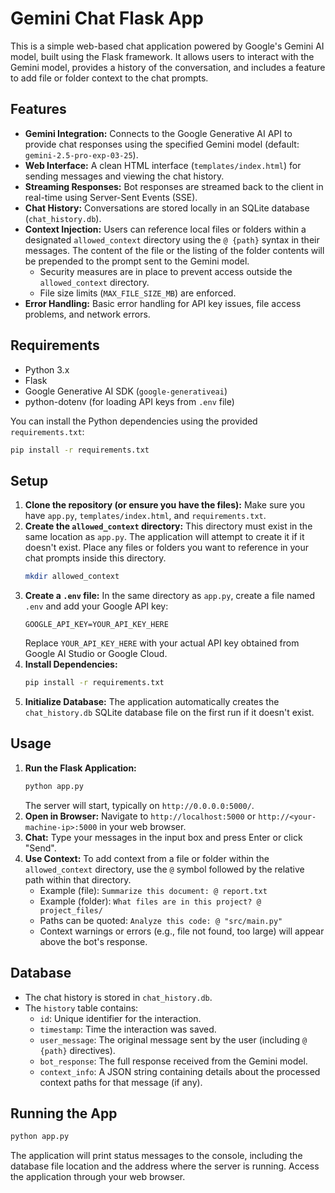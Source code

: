 # Gemini Chat Flask App

This is a simple web-based chat application powered by Google's Gemini AI model, built using the Flask framework. It allows users to interact with the Gemini model, provides a history of the conversation, and includes a feature to add file or folder context to the chat prompts.

## Features

*   **Gemini Integration:** Connects to the Google Generative AI API to provide chat responses using the specified Gemini model (default: `gemini-2.5-pro-exp-03-25`).
*   **Web Interface:** A clean HTML interface (`templates/index.html`) for sending messages and viewing the chat history.
*   **Streaming Responses:** Bot responses are streamed back to the client in real-time using Server-Sent Events (SSE).
*   **Chat History:** Conversations are stored locally in an SQLite database (`chat_history.db`).
*   **Context Injection:** Users can reference local files or folders within a designated `allowed_context` directory using the `@ {path}` syntax in their messages. The content of the file or the listing of the folder contents will be prepended to the prompt sent to the Gemini model.
    *   Security measures are in place to prevent access outside the `allowed_context` directory.
    *   File size limits (`MAX_FILE_SIZE_MB`) are enforced.
*   **Error Handling:** Basic error handling for API key issues, file access problems, and network errors.

## Requirements

*   Python 3.x
*   Flask
*   Google Generative AI SDK (`google-generativeai`)
*   python-dotenv (for loading API keys from `.env` file)

You can install the Python dependencies using the provided `requirements.txt`:
```bash
pip install -r requirements.txt
```

## Setup

1.  **Clone the repository (or ensure you have the files):**
    Make sure you have `app.py`, `templates/index.html`, and `requirements.txt`.
2.  **Create the `allowed_context` directory:**
    This directory must exist in the same location as `app.py`. The application will attempt to create it if it doesn't exist. Place any files or folders you want to reference in your chat prompts inside this directory.
    ```bash
    mkdir allowed_context
    ```
3.  **Create a `.env` file:**
    In the same directory as `app.py`, create a file named `.env` and add your Google API key:
    ```
    GOOGLE_API_KEY=YOUR_API_KEY_HERE
    ```
    Replace `YOUR_API_KEY_HERE` with your actual API key obtained from Google AI Studio or Google Cloud.
4.  **Install Dependencies:**
    ```bash
    pip install -r requirements.txt
    ```
5.  **Initialize Database:**
    The application automatically creates the `chat_history.db` SQLite database file on the first run if it doesn't exist.

## Usage

1.  **Run the Flask Application:**
    ```bash
    python app.py
    ```
    The server will start, typically on `http://0.0.0.0:5000/`.
2.  **Open in Browser:**
    Navigate to `http://localhost:5000` or `http://<your-machine-ip>:5000` in your web browser.
3.  **Chat:**
    Type your messages in the input box and press Enter or click "Send".
4.  **Use Context:**
    To add context from a file or folder within the `allowed_context` directory, use the `@` symbol followed by the relative path within that directory.
    *   Example (file): `Summarize this document: @ report.txt`
    *   Example (folder): `What files are in this project? @ project_files/`
    *   Paths can be quoted: `Analyze this code: @ "src/main.py"`
    *   Context warnings or errors (e.g., file not found, too large) will appear above the bot's response.

## Database

*   The chat history is stored in `chat_history.db`.
*   The `history` table contains:
    *   `id`: Unique identifier for the interaction.
    *   `timestamp`: Time the interaction was saved.
    *   `user_message`: The original message sent by the user (including `@ {path}` directives).
    *   `bot_response`: The full response received from the Gemini model.
    *   `context_info`: A JSON string containing details about the processed context paths for that message (if any).

## Running the App

```bash
python app.py
```

The application will print status messages to the console, including the database file location and the address where the server is running. Access the application through your web browser.
